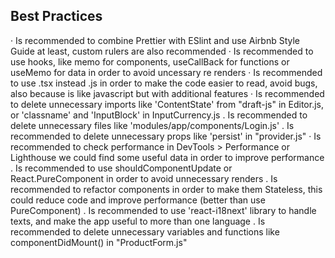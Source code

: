 ## Best Practices

· Is recommended to combine Prettier with ESlint and use Airbnb Style Guide at least, custom rulers are also recommended
· Is recommended to use hooks, like memo for components, useCallBack for functions or useMemo for data in order to avoid uncessary re renders
· Is recommended to use .tsx instead .js in order to make the code easier to read, avoid bugs, also because is like javascript but with additional features
· Is recommended to delete unnecessary imports like 'ContentState' from "draft-js" in Editor.js, or 'classname' and 'InputBlock' in InputCurrency.js
. Is recommended to delete unnecessary files like 'modules/app/components/Login.js'
. Is recommended to delete unnecessary props like 'persist' in "provider.js"
· Is recommended to check performance in DevTools > Performance or Lighthouse we could find some useful data in order to improve performance
. Is recommended to use shouldComponentUpdate or React.PureComponent in order to avoid unnecessary renders
. Is recommended to refactor components in order to make them Stateless, this could reduce code and improve performance (better than use PureComponent)
. Is recommended to use 'react-i18next' library to handle texts, and make the app useful to more than one language
. Is recommended to delete unnecessary variables and functions like componentDidMount() in "ProductForm.js"
